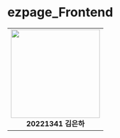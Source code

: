 # ezpage_Frontend
<table>
  <tr>
    <td align="center">
      <img src="https://github.com/user-attachments/assets/7a83512b-b68d-4fcb-a1d7-c79aa6a8ba3c" width="200"/><br/>
      <b> 20221341 김은하 </b>
    </td>
  </tr>
</table>  

